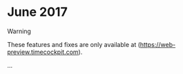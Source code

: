 # June 2017

> [!WARNING]
> These features and fixes are only available at (https://web-preview.timecockpit.com).

...